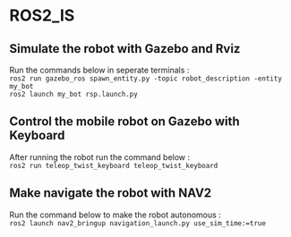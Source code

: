 # ROS2_IS
## Simulate the robot with Gazebo and Rviz
Run the commands below in seperate terminals : <br/>
``ros2 run gazebo_ros spawn_entity.py -topic robot_description -entity my_bot`` <br/>
``ros2 launch my_bot rsp.launch.py``
## Control the mobile robot on Gazebo with Keyboard
After running the robot run the command below : <br/>
``ros2 run teleop_twist_keyboard teleop_twist_keyboard``
## Make navigate the robot with NAV2
Run the command below to make the robot autonomous : <br/>
``ros2 launch nav2_bringup navigation_launch.py use_sim_time:=true``
 
